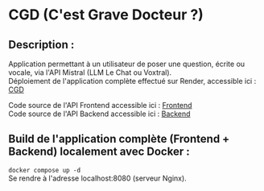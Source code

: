 # CGD (C'est Grave Docteur ?)

Description :
-------------

Application permettant à un utilisateur de poser une question, écrite ou vocale, via l'API Mistral (LLM Le Chat ou Voxtral).  
Déploiement de l'application complète effectué sur Render, accessible ici : [CGD](https://cgd-svelte.onrender.com)  

Code source de l'API Frontend accessible ici : [Frontend](https://github.com/Alesque5962/cgd-svelte)  
Code source de l'API Backend accessible ici : [Backend](https://github.com/Alesque5962/cgd-fastapi)  

Build de l'application complète (Frontend + Backend) localement avec Docker :
-----------------------------------------------------------------------------

`docker compose up -d`  
Se rendre à l'adresse localhost:8080 (serveur Nginx).  
